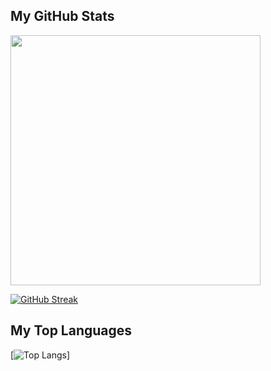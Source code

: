 
## My GitHub Stats

<img src="https://github-readme-stats.vercel.app/api?username=demiapollo&show_icons=true&theme=ADD_THEME_HERE" width="400">

[![GitHub Streak](https://github-readme-streak-stats.herokuapp.com?user=demiapollo&theme=transparent)](https://git.io/streak-stats)

## My Top Languages

[![Top Langs](https://github-readme-stats.vercel.app/api/top-langs/?username=demiapollo&layout=compact&theme=ADD_THEME_HERE)]

